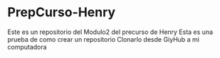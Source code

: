# PrepCurso-Henry
Este es un repositorio del Modulo2 del precurso de Henry
Esta es una prueba de como crear un repositorio
Clonarlo desde GiyHub a mi computadora
